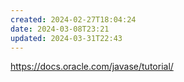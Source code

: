 ```yaml
---
created: 2024-02-27T18:04:24
date: 2024-03-08T23:21
updated: 2024-03-31T22:43
---
```

https://docs.oracle.com/javase/tutorial/